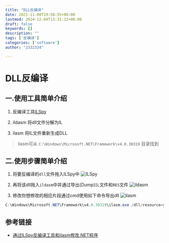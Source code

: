 ```yaml
---
title: "DLL反编译"
date: 2021-11-08T19:58:55+08:00
lastmod: 2024-12-04T13:31:22+08:00
draft: false
keywords: []
description: ""
tags: ['反编译']
categories: ['software']
author: "2332334"

---
```

<!--more-->

# DLL反编译

## 一.使用工具简单介绍

1. 反编译工具[ILSpy](https://github.com/icsharpcode/ILSpy)

2. ildasm 将dll文件分解为IL

3. ilasm 将IL文件重新生成DLL

> ilasm可从 `C:\Windows\Microsoft.NET\Framework\v4.0.30319` 目录找到

## 二.使用步骤简单介绍

1. 将要反编译的`dll`文件拖入ILSpy中
![ILSpy](https://s2.loli.net/2024/12/10/1UL7KTx2bAVzEdj.jpg)

1. 再将该dll拖入`ildasm`中并通过导出(Dump)`IL`文件和`RES`文件
![ildasm](https://s2.loli.net/2024/12/10/Deb3MJHvFYizt8f.jpg)

1. 修改你想修改的相应片段通过cmd使用如下命令导出dll
![ilasm](https://s2.loli.net/2024/12/10/zTDoYavwgncdP4u.jpg)

```powershell
C:\Windows\Microsoft.NET\Framework\v4.0.30319\ilasm.exe /dll/resource=yourFilePath.res yourFilePath.il
```

## 参考链接

+ [通过ILSpy反编译工具和ilasm修改.NET程序](https://www.cnblogs.com/cdaniu/p/15194436.html)
